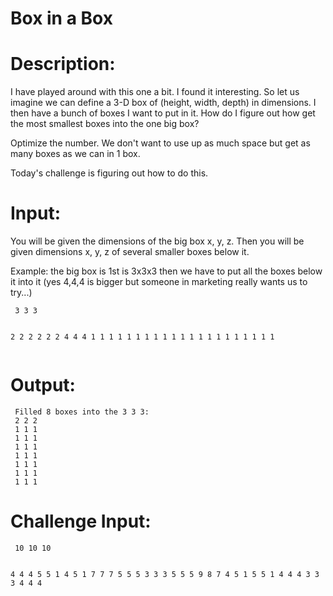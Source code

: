 # Box in a Box
<div class="md"><h1>Description:</h1>
<p>I have played around with this one a bit. I found it interesting. So let us imagine we can define a 3-D box of (height, width, depth) in dimensions. I then have a bunch of boxes I want to put in it. How do I figure out how get the most smallest boxes into the one big box?</p>
<p>Optimize the number. We don't want to use up as much space but get as many boxes as we can in 1 box.</p>
<p>Today's challenge is figuring out how to do this. </p>
<h1>Input:</h1>
<p>You will be given the dimensions of the big box x, y, z. Then you will be given dimensions x, y, z of several smaller boxes below it.</p>
<p>Example:
the big box is 1st is 3x3x3 then we have to put all the boxes below it into it (yes 4,4,4 is bigger but someone in marketing really wants us to try...)</p>
<pre><code> 3 3 3

 2 2 2
 2 2 2
 4 4 4
 1 1 1
 1 1 1
 1 1 1
 1 1 1
 1 1 1
 1 1 1
 1 1 1
</code></pre>
<h1>Output:</h1>
<pre><code> Filled 8 boxes into the 3 3 3:
 2 2 2
 1 1 1
 1 1 1
 1 1 1
 1 1 1
 1 1 1
 1 1 1
 1 1 1
</code></pre>
<h1>Challenge Input:</h1>
<pre><code> 10 10 10

 4 4 4
 5 5 1
 4 5 1
 7 7 7
 5 5 5
 3 3 3
 5 5 5
 9 8 7
 4 5 1
 5 5 1
 4 4 4
 3 3 3
 4 4 4
</code></pre>
</div>
